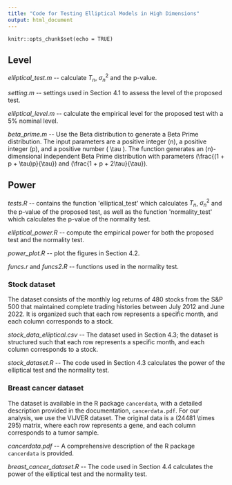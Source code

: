 ```yaml
---
title: "Code for Testing Elliptical Models in High Dimensions"
output: html_document
---
```


```{r setup, include=FALSE}
knitr::opts_chunk$set(echo = TRUE)
```

## Level


*elliptical_test.m* -- calculate $T_n$, $\sigma_n^2$ and the p-value.

*setting.m* -- settings used in Section 4.1 to assess the level of the proposed test.

*elliptical_level.m* -- calculate the empirical level for the proposed test with a 5% nominal level.

*beta_prime.m* -- Use the Beta distribution to generate a Beta Prime distribution. The input parameters are a positive integer \(n\), a positive integer \(p\), and a positive number \( \tau \). The function generates an \(n\)-dimensional independent Beta Prime distribution with parameters \(\frac{(1 + p + \tau)p}{\tau}\) and \(\frac{1 + p + 2\tau}{\tau}\).


## Power


*tests.R* -- contains the function 'elliptical_test' which calculates $T_n$, $\sigma_n^2$ and the p-value of the proposed test, as well as the function 'normality_test' which calculates the p-value of the normality test.

*elliptical_power.R* -- compute the empirical power for both the proposed test and the normality test.

*power_plot.R* -- plot the figures in Section 4.2.

*funcs.r* and *funcs2.R* -- functions used in the normality test.

### Stock dataset

The dataset consists of the monthly log returns of 480 stocks from the S\&P 500 that maintained complete trading histories between July 2012 and June 2022. It is organized such that each row represents a specific month, and each column corresponds to a stock.

*stock_data_elliptical.csv* -- The dataset used in Section 4.3; the dataset is structured such that each row represents a specific month, and each column corresponds to a stock.

*stock_dataset.R* -- The code used in Section 4.3 calculates the power of the elliptical test and the normality test.


### Breast cancer dataset
The dataset is available in the R package `cancerdata`, with a detailed description provided in the documentation, `cancerdata.pdf`. For our analysis, we use the VIJVER dataset. The original data is a \(24481 \times 295\) matrix, where each row represents a gene, and each column corresponds to a tumor sample.

*cancerdata.pdf* -- A comprehensive description of the R package `cancerdata` is provided.

*breast_cancer_dataset.R* -- The code used in Section 4.4 calculates the power of the elliptical test and the normality test.

